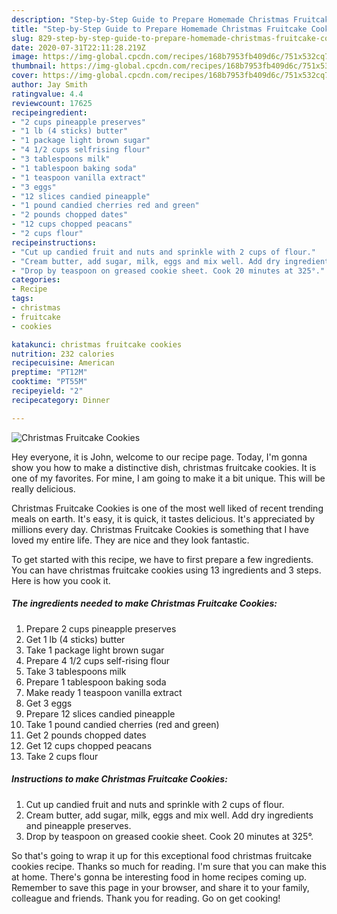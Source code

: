 ```yaml
---
description: "Step-by-Step Guide to Prepare Homemade Christmas Fruitcake Cookies"
title: "Step-by-Step Guide to Prepare Homemade Christmas Fruitcake Cookies"
slug: 829-step-by-step-guide-to-prepare-homemade-christmas-fruitcake-cookies
date: 2020-07-31T22:11:28.219Z
image: https://img-global.cpcdn.com/recipes/168b7953fb409d6c/751x532cq70/christmas-fruitcake-cookies-recipe-main-photo.jpg
thumbnail: https://img-global.cpcdn.com/recipes/168b7953fb409d6c/751x532cq70/christmas-fruitcake-cookies-recipe-main-photo.jpg
cover: https://img-global.cpcdn.com/recipes/168b7953fb409d6c/751x532cq70/christmas-fruitcake-cookies-recipe-main-photo.jpg
author: Jay Smith
ratingvalue: 4.4
reviewcount: 17625
recipeingredient:
- "2 cups pineapple preserves"
- "1 lb (4 sticks) butter"
- "1 package light brown sugar"
- "4 1/2 cups selfrising flour"
- "3 tablespoons milk"
- "1 tablespoon baking soda"
- "1 teaspoon vanilla extract"
- "3 eggs"
- "12 slices candied pineapple"
- "1 pound candied cherries red and green"
- "2 pounds chopped dates"
- "12 cups chopped peacans"
- "2 cups flour"
recipeinstructions:
- "Cut up candied fruit and nuts and sprinkle with 2 cups of flour."
- "Cream butter, add sugar, milk, eggs and mix well. Add dry ingredients and pineapple preserves."
- "Drop by teaspoon on greased cookie sheet. Cook 20 minutes at 325°."
categories:
- Recipe
tags:
- christmas
- fruitcake
- cookies

katakunci: christmas fruitcake cookies 
nutrition: 232 calories
recipecuisine: American
preptime: "PT12M"
cooktime: "PT55M"
recipeyield: "2"
recipecategory: Dinner

---
```



![Christmas Fruitcake Cookies](https://img-global.cpcdn.com/recipes/168b7953fb409d6c/751x532cq70/christmas-fruitcake-cookies-recipe-main-photo.jpg)

Hey everyone, it is John, welcome to our recipe page. Today, I'm gonna show you how to make a distinctive dish, christmas fruitcake cookies. It is one of my favorites. For mine, I am going to make it a bit unique. This will be really delicious.

Christmas Fruitcake Cookies is one of the most well liked of recent trending meals on earth. It's easy, it is quick, it tastes delicious. It's appreciated by millions every day. Christmas Fruitcake Cookies is something that I have loved my entire life. They are nice and they look fantastic.




To get started with this recipe, we have to first prepare a few ingredients. You can have christmas fruitcake cookies using 13 ingredients and 3 steps. Here is how you cook it.

<!--inarticleads1-->

##### The ingredients needed to make Christmas Fruitcake Cookies:

1. Prepare 2 cups pineapple preserves
1. Get 1 lb (4 sticks) butter
1. Take 1 package light brown sugar
1. Prepare 4 1/2 cups self-rising flour
1. Take 3 tablespoons milk
1. Prepare 1 tablespoon baking soda
1. Make ready 1 teaspoon vanilla extract
1. Get 3 eggs
1. Prepare 12 slices candied pineapple
1. Take 1 pound candied cherries (red and green)
1. Get 2 pounds chopped dates
1. Get 12 cups chopped peacans
1. Take 2 cups flour




<!--inarticleads2-->

##### Instructions to make Christmas Fruitcake Cookies:

1. Cut up candied fruit and nuts and sprinkle with 2 cups of flour.
1. Cream butter, add sugar, milk, eggs and mix well. Add dry ingredients and pineapple preserves.
1. Drop by teaspoon on greased cookie sheet. Cook 20 minutes at 325°.




So that's going to wrap it up for this exceptional food christmas fruitcake cookies recipe. Thanks so much for reading. I'm sure that you can make this at home. There's gonna be interesting food in home recipes coming up. Remember to save this page in your browser, and share it to your family, colleague and friends. Thank you for reading. Go on get cooking!
